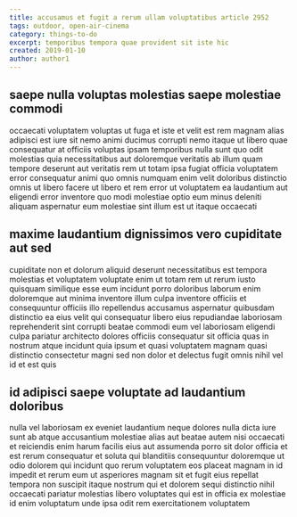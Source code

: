 ```yaml
---
title: accusamus et fugit a rerum ullam voluptatibus article 2952
tags: outdoor, open-air-cinema
category: things-to-do
excerpt: temporibus tempora quae provident sit iste hic
created: 2019-01-10
author: author1
---
```


## saepe nulla voluptas molestias saepe molestiae commodi

occaecati voluptatem voluptas ut fuga et iste et velit est rem magnam alias adipisci est iure sit nemo animi ducimus corrupti nemo itaque ut libero quae consequatur at officiis voluptas ipsam temporibus nulla sunt quo odit molestias quia necessitatibus aut doloremque veritatis ab illum quam tempore deserunt aut veritatis rem ut totam ipsa fugiat officia voluptatem error consequatur animi quo omnis numquam enim velit doloribus distinctio omnis ut libero facere ut libero et rem error ut voluptatem ea laudantium aut eligendi error inventore quo modi molestiae optio eum minus deleniti aliquam aspernatur eum molestiae sint illum est ut itaque occaecati

## maxime laudantium dignissimos vero cupiditate aut sed

cupiditate non et dolorum aliquid deserunt necessitatibus est tempora molestias et voluptatem voluptate enim ut totam rem ut rerum iusto quisquam similique esse eum incidunt porro doloribus laborum enim doloremque aut minima inventore illum culpa inventore officiis et consequuntur officiis illo repellendus accusamus aspernatur quibusdam distinctio ea eius velit qui consequatur libero eius repudiandae laboriosam reprehenderit sint corrupti beatae commodi eum vel laboriosam eligendi culpa pariatur architecto dolores officiis consequatur sit officia quas in nostrum atque incidunt quia ipsum et quasi voluptatem magnam quasi distinctio consectetur magni sed non dolor et delectus fugit omnis nihil vel id et est quis

## id adipisci saepe voluptate ad laudantium doloribus

nulla vel laboriosam ex eveniet laudantium neque dolores nulla dicta iure sunt ab atque accusantium molestiae alias aut beatae autem nisi occaecati et reiciendis enim harum facilis eius aut assumenda porro sit dolor officia et est rerum consequatur et soluta qui blanditiis consequuntur doloremque ut odio dolorem qui incidunt quo rerum voluptatem eos placeat magnam in id impedit et rerum eum ut asperiores magnam sit et fugit eius repellat tempora non suscipit itaque nostrum qui et dolorem sequi distinctio nihil occaecati pariatur molestias libero voluptates qui est in officia ex molestiae id enim voluptatum unde ipsa odit rem exercitationem voluptatem
